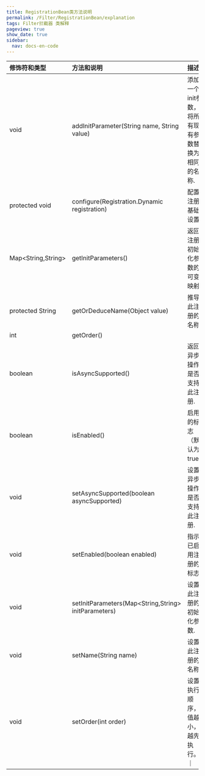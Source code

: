 ```yaml
---
title: RegistrationBean类方法说明
permalink: /Filter/RegistrationBean/explanation
tags: Filter拦截器 类解释
pageview: true
show_date: true
sidebar:
  nav: docs-en-code
---
```


| 修饰符和类型| 	方法和说明| 描述 |
| :-----| :---- | :---- |
| void| 	addInitParameter(String name, String value)| 添加一个init参数，将所有现有参数替换为相同的名称.|
| protected void	| configure(Registration.Dynamic registration)| 配置注册基础设置.|
| Map<String,String>| 	getInitParameters()| 返回注册初始化参数的可变映射.|
| protected String| 	getOrDeduceName(Object value)| 推导此注册的名称.|
| int	| getOrder()||
| boolean	| isAsyncSupported()|返回异步操作是否支持此注册.|
| boolean	| isEnabled()|启用的标志（默认为true）|
| void| setAsyncSupported(boolean asyncSupported)|设置异步操作是否支持此注册.|
| void| 	setEnabled(boolean enabled)|指示已启用注册的标志.|
| void| 	setInitParameters(Map<String,String> initParameters)|设置此注册的初始化参数.|
| void| 	setName(String name)|设置此注册的名称.|
| void| 	setOrder(int order)|设置执行顺序，值越小，越先执行。｜
